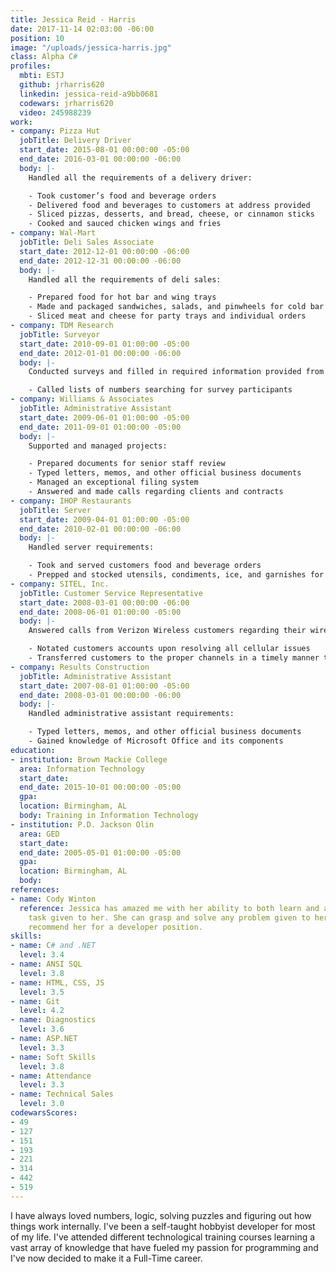 ```yaml
---
title: Jessica Reid - Harris
date: 2017-11-14 02:03:00 -06:00
position: 10
image: "/uploads/jessica-harris.jpg"
class: Alpha C#
profiles:
  mbti: ESTJ
  github: jrharris620
  linkedin: jessica-reid-a9bb0681
  codewars: jrharris620
  video: 245988239
work:
- company: Pizza​ ​Hut
  jobTitle: Delivery​ ​Driver
  start_date: 2015-08-01 00:00:00 -05:00
  end_date: 2016-03-01 00:00:00 -06:00
  body: |-
    Handled all the requirements of a delivery driver:

    - Took customer’s food and beverage orders
    - Delivered food and beverages to customers at address provided
    - Sliced pizzas, desserts, and bread, cheese, or cinnamon sticks
    - Cooked and sauced chicken wings and fries
- company: Wal-Mart
  jobTitle: Deli​ ​Sales​ ​Associate
  start_date: 2012-12-01 00:00:00 -06:00
  end_date: 2012-12-31 00:00:00 -06:00
  body: |-
    Handled all the requirements of deli sales:

    - Prepared food for hot bar and wing trays
    - Made and packaged sandwiches, salads, and pinwheels for cold bar and sandwich trays
    - Sliced meat and cheese for party trays and individual orders
- company: TDM​ ​Research​
  jobTitle: Surveyor
  start_date: 2010-09-01 01:00:00 -05:00
  end_date: 2012-01-01 00:00:00 -06:00
  body: |-
    Conducted surveys and filled in required information provided from various participants:

    - Called lists of numbers searching for survey participants
- company: Williams​ ​&​ ​Associates​
  jobTitle: Administrative Assistant
  start_date: 2009-06-01 01:00:00 -05:00
  end_date: 2011-09-01 01:00:00 -05:00
  body: |-
    Supported and managed projects:

    - Prepared documents for senior staff review
    - Typed letters, memos, and other official business documents
    - Managed an exceptional filing system
    - Answered and made calls regarding clients and contracts
- company: IHOP​ ​Restaurants​
  jobTitle: Server
  start_date: 2009-04-01 01:00:00 -05:00
  end_date: 2010-02-01 00:00:00 -06:00
  body: |-
    Handled server requirements:

    - Took and served customers food and beverage orders
    - Prepped and stocked utensils, condiments, ice, and garnishes for next shift
- company: SITEL,​ ​Inc.​
  jobTitle: Customer Service Representative
  start_date: 2008-03-01 00:00:00 -06:00
  end_date: 2008-06-01 01:00:00 -05:00
  body: |-
    Answered calls from Verizon Wireless customers regarding their wireless devices:

    - Notated customers accounts upon resolving all cellular issues
    - Transferred customers to the proper channels in a timely manner to help resolve the cellular they are calling about
- company: Results​ ​Construction​
  jobTitle: Administrative Assistant
  start_date: 2007-08-01 01:00:00 -05:00
  end_date: 2008-03-01 00:00:00 -06:00
  body: |-
    Handled administrative assistant requirements:

    - Typed letters, memos, and other official business documents
    - Gained knowledge of Microsoft Office and its components
education:
- institution: Brown Mackie College
  area: Information Technology
  start_date: 
  end_date: 2015-10-01 00:00:00 -05:00
  gpa: 
  location: Birmingham, AL
  body: Training in Information Technology
- institution: P.D.​ ​Jackson​ ​Olin​
  area: GED
  start_date: 
  end_date: 2005-05-01 01:00:00 -05:00
  gpa: 
  location: Birmingham, AL
  body: 
references:
- name: Cody Winton
  reference: Jessica has amazed me with her ability to both learn and accomplish any
    task given to her. She can grasp and solve any problem given to her. I'd highly
    recommend her for a developer position.
skills:
- name: C# and .NET
  level: 3.4
- name: ANSI SQL
  level: 3.8
- name: HTML, CSS, JS
  level: 3.5
- name: Git
  level: 4.2
- name: Diagnostics
  level: 3.6
- name: ASP.NET
  level: 3.3
- name: Soft Skills
  level: 3.8
- name: Attendance
  level: 3.3
- name: Technical Sales
  level: 3.0
codewarsScores:
- 49
- 127
- 151
- 193
- 221
- 314
- 442
- 519
---
```


I have always loved numbers, logic, solving puzzles and figuring out how things work internally. I've been a self-taught hobbyist developer for most of my life. I've attended different technological training courses learning a vast array of knowledge that have fueled my passion for programming and I've now decided to make it a Full-Time career.